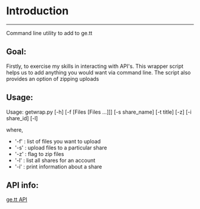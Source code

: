 # Introduction
--------------
Command line utility to add to ge.tt

Goal:
------
Firstly, to exercise my skills in interacting with API's. This wrapper script
helps us to add anything you would want via command line. The script also provides an option of zipping uploads

Usage:
------
Usage: getwrap.py [-h] [-f [Files [Files ...]]] [-s share\_name] [-t title] [-z] [-i share\_id] [-l]

where,
- '-f' : list of files you want to upload
- '-s' : upload files to a particular share
- '-z' : flag to zip files
- '-l' : list all shares for an account
- '-i' : print information about a share

API info:
--------
[ge.tt API](https://open.ge.tt/1/doc)
